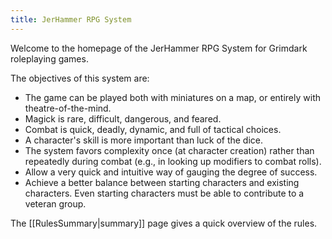 ```yaml
---
title: JerHammer RPG System
---
```


Welcome to the homepage of the JerHammer RPG System for Grimdark roleplaying games.

The objectives of this system are:
- The game can be played both with miniatures on a map, or entirely with theatre-of-the-mind.
- Magick is rare, difficult, dangerous, and feared.
- Combat is quick, deadly, dynamic, and full of tactical choices.
- A character's skill is more important than luck of the dice.
- The system favors complexity once (at character creation) rather than repeatedly during combat (e.g., in looking up modifiers to combat rolls).
- Allow a very quick and intuitive way of gauging the degree of success.
- Achieve a better balance between starting characters and existing characters. Even starting characters must be able to contribute to a veteran group.

The [[RulesSummary|summary]] page gives a quick overview of the rules.

